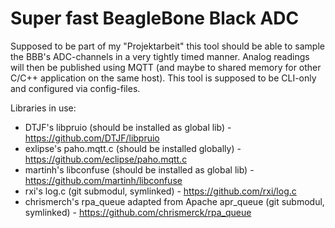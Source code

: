 # Super fast BeagleBone Black ADC
Supposed to be part of my "Projektarbeit" this tool should be able to sample the BBB's ADC-channels in a very tightly timed manner.
Analog readings will then be published using MQTT (and maybe to shared memory for other C/C++ application on the same host).
This tool is supposed to be CLI-only and configured via config-files.

Libraries in use:
* DTJF's libpruio (should be installed as global lib) - https://github.com/DTJF/libpruio
* exlipse's paho.mqtt.c (should be installed globally) - https://github.com/eclipse/paho.mqtt.c
* martinh's libconfuse (should be installed as global lib) - https://github.com/martinh/libconfuse
* rxi's log.c (git submodul, symlinked) - https://github.com/rxi/log.c
* chrismerch's rpa_queue adapted from Apache apr_queue (git submodul, symlinked) - https://github.com/chrismerck/rpa_queue